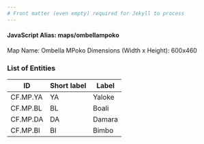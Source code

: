 ```yaml
---
# Front matter (even empty) required for Jekyll to process
---
```


#### JavaScript Alias: maps/ombellampoko

Map Name: Ombella MPoko
Dimensions (Width x Height): 600x460

### List of Entities

ID | Short label | Label
---|---|---|
CF.MP.YA|YA|Yaloke
CF.MP.BL|BL|Boali
CF.MP.DA|DA|Damara
CF.MP.BI|BI|Bimbo
